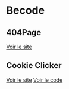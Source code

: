 # Becode

## 404Page

[Voir le site](https://sammuelj.github.io/Becode/BeCode-HTML-CSS-master/404Page/)

## Cookie Clicker
[Voir le site](https://sammuelj.github.io/Becode/Clicker-master/)
[Voir le code](https://github.com/SammuelJ/Becode/tree/master/Clicker-master)
